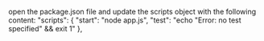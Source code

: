 open the package.json file and update the scripts object with the following content:
"scripts": {
"start": "node app.js",
"test": "echo \"Error: no test specified\" &&
exit 1"
},